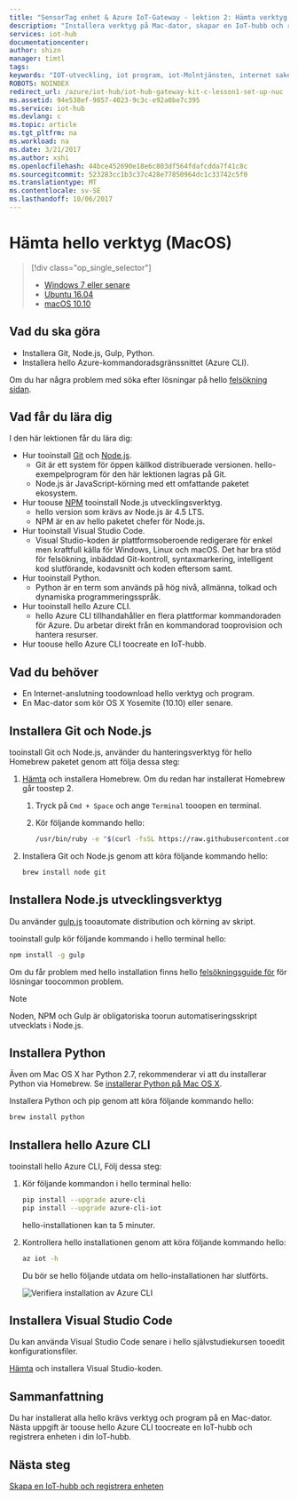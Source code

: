```yaml
---
title: "SensorTag enhet & Azure IoT-Gateway - lektion 2: Hämta verktyg (macOS) | Microsoft Docs"
description: "Installera verktyg på Mac-dator, skapar en IoT-hubb och registrera enheten i hello IoT-hubb."
services: iot-hub
documentationcenter: 
author: shizn
manager: timtl
tags: 
keywords: "IOT-utveckling, iot program, iot-Molntjänsten, internet saker programvara, azure cli, installera python mac, installera git på mac gulp kör, installera node js mac"
ROBOTS: NOINDEX
redirect_url: /azure/iot-hub/iot-hub-gateway-kit-c-lesson1-set-up-nuc
ms.assetid: 94e538ef-9857-4023-9c3c-e92a0be7c395
ms.service: iot-hub
ms.devlang: c
ms.topic: article
ms.tgt_pltfrm: na
ms.workload: na
ms.date: 3/21/2017
ms.author: xshi
ms.openlocfilehash: 44bce452690e18e6c803df564fdafcdda7f41c8c
ms.sourcegitcommit: 523283cc1b3c37c428e77850964dc1c33742c5f0
ms.translationtype: MT
ms.contentlocale: sv-SE
ms.lasthandoff: 10/06/2017
---
```

# <a name="get-hello-tools-macos"></a>Hämta hello verktyg (MacOS)
> [!div class="op_single_selector"]
> * [Windows 7 eller senare](iot-hub-gateway-kit-c-lesson2-get-the-tools-win32.md)
> * [Ubuntu 16.04](iot-hub-gateway-kit-c-lesson2-get-the-tools-ubuntu.md)
> * [macOS 10.10](iot-hub-gateway-kit-c-lesson2-get-the-tools-mac.md)

## <a name="what-you-will-do"></a>Vad du ska göra

- Installera Git, Node.js, Gulp, Python.
- Installera hello Azure-kommandoradsgränssnittet (Azure CLI). 

Om du har några problem med söka efter lösningar på hello [felsökning sidan](iot-hub-gateway-kit-c-troubleshooting.md).

## <a name="what-you-will-learn"></a>Vad får du lära dig

I den här lektionen får du lära dig:

- Hur tooinstall [Git](https://git-scm.com/) och [Node.js](https://nodejs.org/en/).
  - Git är ett system för öppen källkod distribuerade versionen. hello-exempelprogram för den här lektionen lagras på Git.
  - Node.js är JavaScript-körning med ett omfattande paketet ekosystem.
- Hur toouse [NPM](https://www.npmjs.com/) tooinstall Node.js utvecklingsverktyg.
  - hello version som krävs av Node.js är 4.5 LTS.
  - NPM är en av hello paketet chefer för Node.js.
- Hur tooinstall Visual Studio Code.
  - Visual Studio-koden är plattformsoberoende redigerare för enkel men kraftfull källa för Windows, Linux och macOS. Det har bra stöd för felsökning, inbäddad Git-kontroll, syntaxmarkering, intelligent kod slutförande, kodavsnitt och koden eftersom samt.
- Hur tooinstall Python.
  - Python är en term som används på hög nivå, allmänna, tolkad och dynamiska programmeringsspråk.
- Hur tooinstall hello Azure CLI.
  - hello Azure CLI tillhandahåller en flera plattformar kommandoraden för Azure. Du arbetar direkt från en kommandorad tooprovision och hantera resurser.
- Hur toouse hello Azure CLI toocreate en IoT-hubb.

## <a name="what-you-need"></a>Vad du behöver

- En Internet-anslutning toodownload hello verktyg och program.
- En Mac-dator som kör OS X Yosemite (10.10) eller senare.

## <a name="install-git-and-nodejs"></a>Installera Git och Node.js

tooinstall Git och Node.js, använder du hanteringsverktyg för hello Homebrew paketet genom att följa dessa steg:

1. [Hämta](http://brew.sh/) och installera Homebrew. Om du redan har installerat Homebrew går toostep 2.
   1. Tryck på `Cmd + Space` och ange `Terminal` tooopen en terminal.
   2. Kör följande kommando hello:

      ```bash
      /usr/bin/ruby -e "$(curl -fsSL https://raw.githubusercontent.com/Homebrew/install/master/install)"
      ```

2. Installera Git och Node.js genom att köra följande kommando hello:

    ```bash
    brew install node git
    ```

## <a name="install-nodejs-development-tools"></a>Installera Node.js utvecklingsverktyg

Du använder [gulp.js](http://gulpjs.com/) tooautomate distribution och körning av skript.

tooinstall gulp kör följande kommando i hello terminal hello:

```bash
npm install -g gulp
```

Om du får problem med hello installation finns hello [felsökningsguide för](iot-hub-gateway-kit-c-troubleshooting.md) för lösningar toocommon problem.

> [!Note]
> Noden, NPM och Gulp är obligatoriska toorun automatiseringsskript utvecklats i Node.js.

## <a name="install-python"></a>Installera Python

Även om Mac OS X har Python 2.7, rekommenderar vi att du installerar Python via Homebrew. Se [installerar Python på Mac OS X](http://docs.python-guide.org/en/latest/starting/install/osx/).

Installera Python och pip genom att köra följande kommando hello:

```bash
brew install python
```

## <a name="install-hello-azure-cli"></a>Installera hello Azure CLI

tooinstall hello Azure CLI, Följ dessa steg:

1. Kör följande kommandon i hello terminal hello:
   ```bash
   pip install --upgrade azure-cli
   pip install --upgrade azure-cli-iot
   ```
   hello-installationen kan ta 5 minuter.

2. Kontrollera hello installationen genom att köra följande kommando hello:
   ```bash
   az iot -h
   ```
   Du bör se hello följande utdata om hello-installationen har slutförts.

   ![Verifiera installation av Azure CLI](media/iot-hub-gateway-kit-lessons/lesson2/az_iot_help_osx.png)

## <a name="install-visual-studio-code"></a>Installera Visual Studio Code

Du kan använda Visual Studio Code senare i hello självstudiekursen tooedit konfigurationsfiler.

[Hämta](https://code.visualstudio.com/docs/setup/osx) och installera Visual Studio-koden.

## <a name="summary"></a>Sammanfattning

Du har installerat alla hello krävs verktyg och program på en Mac-dator. Nästa uppgift är toouse hello Azure CLI toocreate en IoT-hubb och registrera enheten i din IoT-hubb.

## <a name="next-steps"></a>Nästa steg
[Skapa en IoT-hubb och registrera enheten](iot-hub-gateway-kit-c-lesson2-register-device.md)

